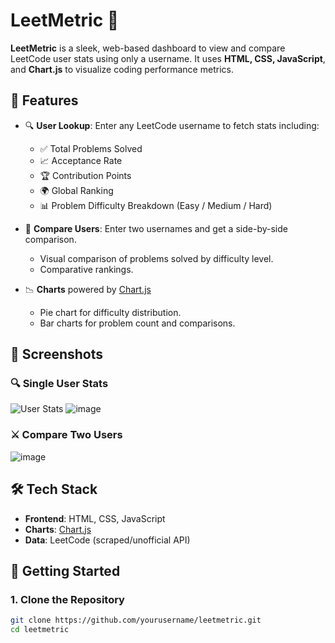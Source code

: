 # LeetMetric 🚀

**LeetMetric** is a sleek, web-based dashboard to view and compare LeetCode user stats using only a username. It uses **HTML, CSS, JavaScript**, and **Chart.js** to visualize coding performance metrics.




## 🌟 Features

- 🔍 **User Lookup**: Enter any LeetCode username to fetch stats including:
  - ✅ Total Problems Solved
  - 📈 Acceptance Rate
  - 🏆 Contribution Points
  - 🌍 Global Ranking
  - 📊 Problem Difficulty Breakdown (Easy / Medium / Hard)

- 👥 **Compare Users**: Enter two usernames and get a side-by-side comparison.
  - Visual comparison of problems solved by difficulty level.
  - Comparative rankings.

- 📉 **Charts** powered by [Chart.js](https://www.chartjs.org/)
  - Pie chart for difficulty distribution.
  - Bar charts for problem count and comparisons.

## 📸 Screenshots

### 🔍 Single User Stats
![User Stats](screenshots/user-stats.png)
![image](https://github.com/user-attachments/assets/e4972822-090c-452a-becd-b1aa1970889f)

### ⚔️ Compare Two Users
![image](https://github.com/user-attachments/assets/5b112983-b88c-41dd-9360-9fff661fffdd)


## 🛠️ Tech Stack

- **Frontend**: HTML, CSS, JavaScript
- **Charts**: [Chart.js](https://www.chartjs.org/)
- **Data**: LeetCode (scraped/unofficial API)

## 🚀 Getting Started

### 1. Clone the Repository

```bash
git clone https://github.com/yourusername/leetmetric.git
cd leetmetric
